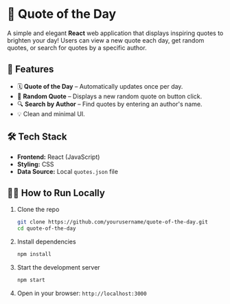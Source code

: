 
# 📜 Quote of the Day

A simple and elegant **React** web application that displays inspiring quotes to brighten your day! Users can view a new quote each day, get random quotes, or search for quotes by a specific author.

## 🚀 Features

- 🗓️ **Quote of the Day** – Automatically updates once per day.
- 🎲 **Random Quote** – Displays a new random quote on button click.
- 🔍 **Search by Author** – Find quotes by entering an author's name.
- 💡 Clean and minimal UI.

## 🛠️ Tech Stack

- **Frontend:** React (JavaScript)
- **Styling:** CSS
- **Data Source:** Local `quotes.json` file



## 🧑‍💻 How to Run Locally

1. Clone the repo  
   ```bash
   git clone https://github.com/yourusername/quote-of-the-day.git
   cd quote-of-the-day


2. Install dependencies

   ```bash
   npm install
   ```

3. Start the development server

   ```bash
   npm start
   ```

4. Open in your browser: `http://localhost:3000`

